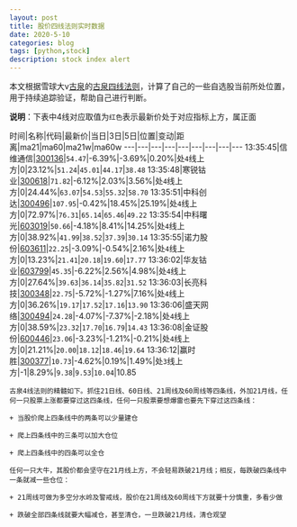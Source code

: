 ```yaml
---
layout: post
title: 股价四线法则实时数据
date: 2020-5-10
categories: blog
tags: [python,stock]
description: stock index alert
---
```



本文根据雪球大v[古泉](https://xueqiu.com/u/7148646888)的[古泉四线法则](https://xueqiu.com/7148646888/130498192)，计算了自己的一些自选股当前所处位置，用于持续追踪验证，帮助自己进行判断。

**说明**：下表中4线对应取值为`红色`表示最新价处于对应指标上方，属正面

时间|名称|代码|最新价|当日|3日|5日|位置|变动|距离|ma21|ma60|ma21w|ma60w
---|---|---|---|---|---|---|---|---
13:35:45|信维通信|[300136](https://xueqiu.com/S/SZ300136)|`54.47`|-6.39%|-3.69%|0.20%|处`4`线上方|0|23.12%|`51.24`|`45.01`|`44.17`|`38.48`
13:35:48|寒锐钴业|[300618](https://xueqiu.com/S/SZ300618)|`71.82`|-6.12%|2.03%|3.56%|处`4`线上方|0|24.44%|`63.07`|`54.53`|`55.32`|`58.70`
13:35:51|中科创达|[300496](https://xueqiu.com/S/SZ300496)|`107.95`|-0.42%|18.45%|25.19%|处`4`线上方|0|72.97%|`76.31`|`65.14`|`65.46`|`49.22`
13:35:54|中科曙光|[603019](https://xueqiu.com/S/SH603019)|`50.66`|-4.18%|8.41%|14.25%|处`4`线上方|0|38.92%|`41.99`|`38.52`|`37.39`|`30.14`
13:35:55|诺力股份|[603611](https://xueqiu.com/S/SH603611)|`22.25`|-3.09%|-0.54%|2.16%|处`4`线上方|0|13.23%|`21.41`|`20.18`|`19.60`|`17.77`
13:36:02|华友钴业|[603799](https://xueqiu.com/S/SH603799)|`45.35`|-6.22%|2.56%|4.98%|处`4`线上方|0|27.64%|`39.63`|`36.14`|`35.82`|`31.52`
13:36:03|长亮科技|[300348](https://xueqiu.com/S/SZ300348)|`22.75`|-5.72%|-1.27%|7.16%|处`4`线上方|0|36.26%|`19.17`|`17.52`|`17.16`|`13.90`
13:36:06|盛天网络|[300494](https://xueqiu.com/S/SZ300494)|`24.28`|-4.07%|-7.37%|-2.18%|处`4`线上方|0|38.59%|`23.32`|`17.70`|`16.79`|`14.43`
13:36:08|金证股份|[600446](https://xueqiu.com/S/SH600446)|`23.06`|-3.23%|-1.21%|-0.21%|处`4`线上方|0|21.21%|`20.00`|`18.12`|`18.46`|`19.64`
13:36:12|赢时胜|[300377](https://xueqiu.com/S/SZ300377)|`10.73`|-4.62%|0.19%|1.49%|处`3`线上方|-1|8.29%|`9.38`|`9.53`|`10.04`|10.85

```
古泉4线法则的精髓如下。抓住21日线、60日线、21周线及60周线等四条线，外加21月线，任何一只股票上涨都要穿过这四条线，任何一只股票要想爆雷也要先下穿过这四条线：

+ 当股价爬上四条线中的两条可以少量建仓

+ 爬上四条线中的三条可以加大仓位

+ 爬上四条线中的四条可以全仓

任何一只大牛，其股价都会坚守在21月线上方，不会轻易跌破21月线；相反，每跌破四条线中一条就减一些仓位：

+ 21周线可做为多空分水岭及警戒线，股价在21周线及60周线下方就要十分慎重，多看少做

+ 跌破全部四条线就要大幅减仓，甚至清仓，一旦跌破21月线，清仓观望
```